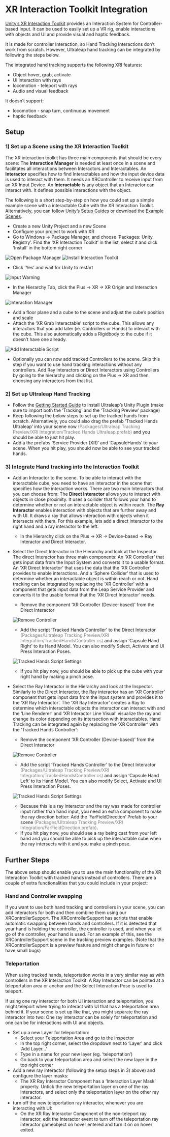 # XR Interaction Toolkit Integration

[Unity’s XR Interaction Toolkit](https://docs.unity3d.com/Packages/com.unity.xr.interaction.toolkit@2.0/manual/index.html) provides an Interaction System for Controller-based Input. It can be used to easily set up a VR rig, enable interactions with objects and UI and provide visual and haptic feedback.

It is made for controller Interaction, so Hand Tracking Interactions don’t work from scratch. However, Ultraleap hand tracking can be integrated by following the steps below.

The integrated hand tracking supports the following XRI features:

- Object hover, grab, activate
- UI interaction with rays
- locomotion - teleport with rays
- Audio and visual feedback

It doesn’t support:

- locomotion - snap turn, continuous movement
- haptic feedback

## Setup
### 1) Set up a Scene using the XR Interaction Toolkit
The XR interaction toolkit has three main components that should be every scene:
The **Interaction Manager** is needed at least once in a scene and facilitates all interactions between Interactors and Interactables.
An **Interactor** specifies how to find Interactables and how the input device data is used to interact with them. It needs an XRController to receive input from an XR Input Device.
An **Interactable** is any object that an Interactor can interact with. It defines possible interactions with the object.

The following is a short step-by-step on how you could set up a simple example scene with a interactable Cube with the XR Interaction Toolkit. Alternatively, you can follow [Unity’s Setup Guides](https://docs.unity3d.com/Packages/com.unity.xr.interaction.toolkit@2.0/manual/installation.html) or download the [Example Scenes](https://github.com/Unity-Technologies/XR-Interaction-Toolkit-Examples).

- Create a new Unity Project and a new Scene
- Configure your project to work with XR
- Go to Windows → Package Manager, and choose ‘Packages: Unity Registry’. Find the ‘XR Interaction Toolkit’ in the list, select it and click ‘Install’ in the bottom right corner

![Open Package Manager](Images/OpenPackageManager.png)
![Install Interaction Toolkit](Images/InstallInteractionToolkit.png)

- Click ‘Yes’ and wait for Unity to restart

![Input Warning](Images/InputWarning.png)

- In the Hierarchy Tab, click the Plus → XR → XR Origin and Interaction Manager

![Interaction Manager](Images/InteractionManager.png)

- Add a floor plane and a cube to the scene and adjust the cube’s position and scale
- Attach the ‘XR Grab Interactable’ script to the cube. This allows any interactors that you add later (ie. Controllers or Hands) to interact with the cube. This also automatically adds a Rigidbody to the cube if it doesn’t have one already.

![Add Interactable Script](Images/addInteractableScript.png)

- Optionally you can now add tracked Controllers to the scene. Skip this step if you want to use hand tracking interactions without any controllers. 
Add Ray Interactors or Direct Interactors using Controllers by going to the hierarchy and clicking on the Plus → XR and then choosing any interactors from that list.

### 2) Set up Ultraleap Hand Tracking
- Follow the [Getting Started Guide](https://docs.ultraleap.com/unity-api/unity-user-manual/getting-started.html) to install Ultraleap’s Unity Plugin (make sure to import both the ‘Tracking’ and the ‘Tracking Preview’ package)
- Keep following the below steps to set up the tracked hands from scratch. Alternatively, you could also drag the prefab ‘Tracked Hands Ultraleap’ into your scene now <font color="grey">(Packages/Ultraleap Tracking Preview/XRI Integration/Tracked Hands Ultraleap.prefab)</font> and you should be able to just hit play.
- Add a the prefabs ‘Service Provider (XR)’ and ‘CapsuleHands’ to your scene. When you hit play, you should now be able to see your tracked hands.

### 3) Integrate Hand tracking into the Interaction Toolkit
- Add an Interactor to the scene. 
To be able to interact with the interactable cube, you need to have an interactor in the scene that specifies how the interaction works. There are two main Interactors that you can choose from: The **Direct Interactor** allows you to interact with objects in close proximity. It uses a collider that follows your hand to determine whether or not an interactable object is within reach. The **Ray Interactor** enables interaction with objects that are further away and with UI. It draws a ray that allows interaction with objects when it intersects with them. For this example, lets add a direct interactor to the right hand and a ray interactor to the left.
	- In the Hierarchy click on the Plus → XR → Device-based → Ray Interactor and Direct Interactor.
- Select the Direct Interactor in the Hierarchy and look at the Inspector. The direct Interactor has three main components: An ‘XR Controller’ that gets input data from the Input System and converts it to a usable format. An ‘XR Direct Interactor’ that uses the data that the ‘XR Controller’ provides to enable interactions. And a ‘Sphere Collider’ that is used to determine whether an interactable object is within reach or not. Hand tracking can be integrated by replacing the ‘XR Controller’ with a component that gets input data from the Leap Service Provider and converts it to the usable format that the ‘XR Direct Interactor’ needs.
	- Remove the component ‘XR Controller (Device-based)’ from the Direct Interactor

	![Remove Controller](Images/RemoveController.png)
	- Add the script ‘Tracked Hands Controller' to the Direct Interactor <font color="grey">(Packages/Ultraleap Tracking Preview/XRI Integration/TrackedHandsController.cs)</font> and assign ‘Capsule Hand Right’ to its Hand Model. You can also modify Select, Activate and UI Press Interaction Poses.

	![Tracked Hands Script Settings](Images/TrackedHandsScriptSettings.png)
	- If you hit play now, you should be able to pick up the cube with your right hand by making a pinch pose.
- Select the Ray Interactor in the Hierarchy and look at the Inspector. Similarly to the Direct Interactor, the Ray interactor has an ‘XR Controller’ component that gets input data from the input system and provides it to the ‘XR Ray Interactor’. The ‘XR Ray Interactor’ creates a Ray to determine which interactable objects the interactor can interact with and the ‘Line Renderer’ and ‘XR Interactor Line Visual’ visualize the ray and change its color depending on its intersection with interactables. Hand Tracking can be integrated again by replacing the ‘XR Controller’ with the ‘Tracked Hands Controller’:
	- Remove the component ‘XR Controller (Device-based)’ from the Direct Interactor

	![Remove Controller](Images/RemoveController2.png)
	- Add the script ‘Tracked Hands Controller' to the Direct Interactor <font color="grey">(Packages/Ultraleap Tracking Preview/XRI Integration/TrackedHandsController.cs)</font> and assign ‘Capsule Hand Left’ to its Hand Model. You can also modify Select, Activate and UI Press Interaction Poses.

	![Tracked Hands Script Settings](Images/TrackedHandsScriptSettings2.png)
	- Because this is a ray interactor and the ray was made for controller input rather than hand input, you need an extra component to make the ray direction better: Add the ‘FarFieldDirection’ Prefab to your scene <font color="grey">(Packages/Ultraleap Tracking Preview/XRI Integration/FarFieldDirection.prefab)</font>.
	- If you hit play now, you should see a ray being cast from your left hand and you should be able to pick up the interactable cube when the ray intersects with it and you make a pinch pose.


## Further Steps
The above setup should enable you to use the main functionality of the XR Interaction Toolkit with tracked hands instead of controllers. There are a couple of extra functionalities that you could include in your project:

### Hand and Controller swapping
If you want to use both hand tracking and controllers in your scene, you can add interactors for both and then combine them using our XRControllerSupport. The XRControllerSupport has scripts that enable automatic swapping between hands and controllers. If it is detected that your hand is holding the controller, the controller is used, and when you let go of the controller, your hand is used. For an example of this, see the XRControllerSupport scene in the tracking preview examples. (Note that the XRControllerSupport is a preview feature and might change in future or have small bugs)

### Teleportation
When using tracked hands, teleportation works in a very similar way as with controllers in the XR Interaction Toolkit. A Ray Interactor can be pointed at a teleportation area or anchor and the Select Interaction Pose is used to teleport.

If using one ray interactor for both UI interaction and teleportation, you might teleport when trying to interact with UI that has a teleportation area behind it. If your scene is set up like that, you might separate the ray interactor into two: One ray interactor can be solely for teleportation and one can be for interactions with UI and objects.

- Set up a new Layer for teleportation:
	- Select your Teleportation Area and go to the inspector
	- In the top right corner, select the dropdown next to ‘Layer’ and click ‘Add Layer…’
	- Type in a name for your new layer (eg. ‘teleportation’)
	- Go back to your teleportation area and select the new layer in the top right corner
- Add a new ray interactor (following the setup steps in 3) above) and configure the layer masks:
	- The XR Ray Interactor Component has a ‘Interaction Layer Mask’ property. Untick the new teleportation layer on one of the ray interactors, and select only the teleportation layer on the other ray interactor.
- turn off the new teleportation ray interactor, whenever you are interacting with UI:
	- On the XR Ray Interactor Component of the non-teleport ray interactor, edit the Interactor event to turn off the teleportation ray interactor gameobject on hover entered and turn it on on hover exited.

 